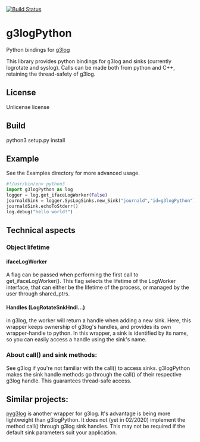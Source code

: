 [![Build Status](https://travis-ci.org/JoelStienlet/g3logPython.svg?branch=master)](https://travis-ci.org/JoelStienlet/g3logPython)

# g3logPython
Python bindings for [g3log](https://github.com/KjellKod/g3log.git)

This library provides python bindings for g3log and sinks (currently logrotate and syslog).
Calls can be made both from python and C++, retaining the thread-safety of g3log.

## License
Unlicense license

## Build
python3 setup.py install

## Example
See the Examples directory for more advanced usage.

```python
#!/usr/bin/env python3
import g3logPython as log
logger = log.get_ifaceLogWorker(False)
journaldSink = logger.SysLogSinks.new_Sink("journald","id=g3logPython")
journaldSink.echoToStderr()
log.debug("hello world!")
```

## Technical aspects
### Object lifetime
#### ifaceLogWorker
A flag can be passed when performing the first call to get_ifaceLogWorker(). This flag selects the lifetime of the LogWorker interface, that can either be the lifetime of the process, or managed by the user through shared_ptrs.

#### Handles (LogRotateSnkHndl...)
in g3log, the worker will return a handle when adding a new sink. Here, this wrapper keeps ownership of g3log's handles, and provides its own wrapper-handle to python. In this wrapper, a sink is identified by its name, so you can easily access a handle using the sink's name.

### About call() and sink methods:
See g3log if you're not familiar with the call() to access sinks.
g3logPython makes the sink handle methods go through the call() of their respective g3log handle. This guarantees thread-safe access. 

## Similar projects:
[pyg3log](https://github.com/GreyDireWolf/pyg3log.git) is another wrapper for g3log. It's advantage is being more lightweight than g3logPython. It does not (yet in 02/2020) implement the method call() through g3log sink handles. This may not be required if the default sink parameters suit your application.

